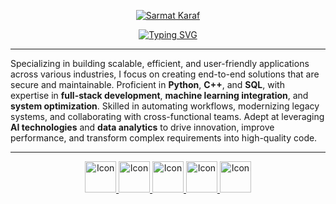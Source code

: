 <p align="center">
  <a href="https://git.io/typing-svg"><img src="https://readme-typing-svg.demolab.com?font=Sixtyfour&duration=3000&pause=1000&color=28FF49&center=true&vCenter=true&repeat=false&width=500&height=30&lines=Sarmat+Karaf" alt="Sarmat Karaf" /></a>
</p>

<p align="center">
<a href="https://git.io/typing-svg"><img src="https://readme-typing-svg.demolab.com?font=Sixtyfour&duration=3000&pause=1000&color=28FF49&center=true&vCenter=true&width=1000&height=30&lines=Software+Engineer+and+Full-Stack+Developer;AI%2FML+Engineer+and+Data+Engineer;Over+6+years+of+experience+in+coding;Continuously+learning+and+expanding+my+knowledge" alt="Typing SVG" /></a>
</p>

---

Specializing in building scalable, efficient, and user-friendly applications across various industries, 
I focus on creating end-to-end solutions that are secure and maintainable. Proficient in **Python**, **C++**, and **SQL**, with expertise in **full-stack development**, **machine learning integration**, 
and **system optimization**. Skilled in automating workflows, modernizing legacy systems, and collaborating with cross-functional teams. Adept at leveraging **AI technologies** and **data analytics** to drive innovation, improve performance, and transform complex requirements into high-quality code.

---

<p align="center">
  <a href="https://www.linkedin.com/in/sarmatkaraf/">
    <img src="https://img.icons8.com/?size=100&id=8808&format=png&color=43FF00" alt="Icon" width="50">
  </a>
       
   <a href="https://www.upwork.com/freelancers/~014b1a9cdb101562ad">
    <img src="https://img.icons8.com/?size=100&id=2y_wcSzVjqiQ&format=png&color=43FF00" alt="Icon" width="50">
  </a>

  <a href="https://t.me/Sarmat_Wazouski">
    <img src="https://img.icons8.com/?size=100&id=lUktdBVdL4Kb&format=png&color=43FF00" alt="Icon" width="50">
  </a>

  <a href="https://vk.com/mike_vvazovsky">
    <img src="https://img.icons8.com/?size=100&id=38514&format=png&color=43FF00" alt="Icon" width="50">
  </a>

  <a href="https://discordapp.com/users/623114064385671188/">
    <img src="https://img.icons8.com/?size=100&id=25627&format=png&color=43FF00" alt="Icon" width="50">
  </a>

</p>
